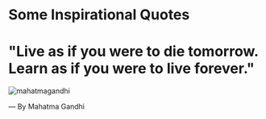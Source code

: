 # Some Inspirational Quotes

# "Live as if you were to die tomorrow. Learn as if you were to live forever."


![mahatmagandhi](https://user-images.githubusercontent.com/10678180/35787184-f9d555aa-09f1-11e8-8e95-ad6aa2274acd.jpg)

― By Mahatma Gandhi
